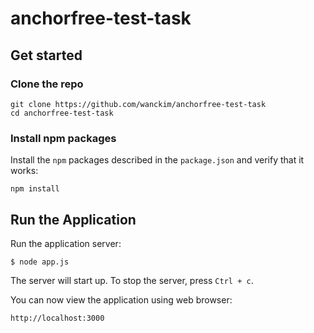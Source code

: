 # anchorfree-test-task

## Get started

### Clone the repo

```shell
git clone https://github.com/wanckim/anchorfree-test-task
cd anchorfree-test-task
```

### Install npm packages

Install the `npm` packages described in the `package.json` and verify that it works:

```shell
npm install
```

## Run the Application

Run the application server:

```
$ node app.js
```

The server will start up. To stop the server, press `Ctrl + c`.


You can now view the application using web browser:

```
http://localhost:3000
```
